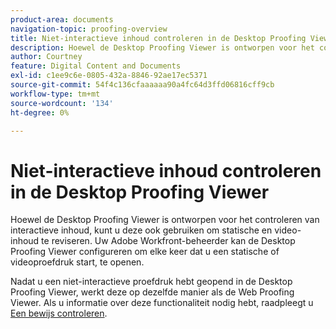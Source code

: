 ```yaml
---
product-area: documents
navigation-topic: proofing-overview
title: Niet-interactieve inhoud controleren in de Desktop Proofing Viewer
description: Hoewel de Desktop Proofing Viewer is ontworpen voor het controleren van interactieve inhoud, kunt u deze ook gebruiken om statische en video-inhoud te reviseren. Uw Adobe Workfront-beheerder kan de Desktop Proofing Viewer configureren om elke keer dat u een statische of videoproefdruk start, te openen.
author: Courtney
feature: Digital Content and Documents
exl-id: c1ee9c6e-0805-432a-8846-92ae17ec5371
source-git-commit: 54f4c136cfaaaaaa90a4fc64d3ffd06816cff9cb
workflow-type: tm+mt
source-wordcount: '134'
ht-degree: 0%

---
```


# Niet-interactieve inhoud controleren in de Desktop Proofing Viewer

Hoewel de Desktop Proofing Viewer is ontworpen voor het controleren van interactieve inhoud, kunt u deze ook gebruiken om statische en video-inhoud te reviseren. Uw Adobe Workfront-beheerder kan de Desktop Proofing Viewer configureren om elke keer dat u een statische of videoproefdruk start, te openen.

Nadat u een niet-interactieve proefdruk hebt geopend in de Desktop Proofing Viewer, werkt deze op dezelfde manier als de Web Proofing Viewer. Als u informatie over deze functionaliteit nodig hebt, raadpleegt u [Een bewijs controleren](../../../review-and-approve-work/proofing/reviewing-proofs-within-workfront/review-a-proof/review-a-proof.md).

